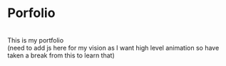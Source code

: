 # Porfolio
<br>
This is my portfolio

<br>
(need to add js here for my vision as I want high level animation so have taken a break from this to learn that)

